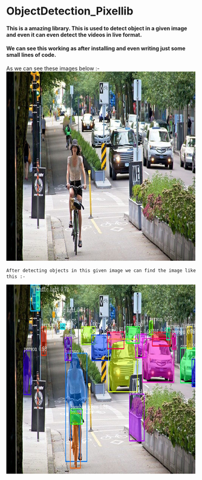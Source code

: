 # ObjectDetection_Pixellib

#### This is a amazing library. This is used to detect object in a given image and even it can even detect the videos in live format.
#### We can see this working as after installing and even writing just some small lines of code.

As we can see these images below :- 
<img src = "https://github.com/RishavMishraRM/ObjectDetection_Pixellib/blob/main/cycle.jpg" width="500" height="500">
~~~
After detecting objects in this given image we can find the image like this :-
~~~
<img src = "https://github.com/RishavMishraRM/ObjectDetection_Pixellib/blob/main/output.jpg" width ="500" height="500">
